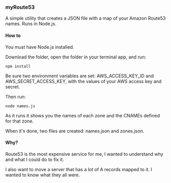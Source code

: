 ### myRoute53

A simple utility that creates a JSON file with a map of your Amazon Route53 names. Runs in Node.js.

#### How to

You must have Node.js installed.

Download the folder, open the folder in your terminal app, and run:

<code>npm install</code>

Be sure two environment variables are set: AWS_ACCESS_KEY_ID and AWS_SECRET_ACCESS_KEY, with the values of your AWS access key and secret.

Then run:

<code>node names.js</code>

As it runs it shows you the names of each zone and the CNAMEs defined for that zone. 

When it's done, two files are created: names.json and zones.json.

#### Why?

Route53 is the most expensive service for me, I wanted to understand why and what I could do to fix it.

I also want to move a server that has a lot of A records mapped to it. I wanted to know what they all were. 

